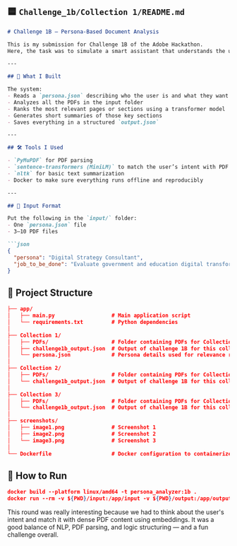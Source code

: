 ## 🟦 `Challenge_1b/Collection 1/README.md`

```markdown
# Challenge 1B – Persona-Based Document Analysis

This is my submission for Challenge 1B of the Adobe Hackathon.  
Here, the task was to simulate a smart assistant that understands the user's intent (persona + task) and extracts the most relevant information from several PDFs.

---

## 🧠 What I Built

The system:
- Reads a `persona.json` describing who the user is and what they want to do
- Analyzes all the PDFs in the input folder
- Ranks the most relevant pages or sections using a transformer model
- Generates short summaries of those key sections
- Saves everything in a structured `output.json`

---

## 🛠 Tools I Used

- `PyMuPDF` for PDF parsing
- `sentence-transformers (MiniLM)` to match the user’s intent with PDF content
- `nltk` for basic text summarization
- Docker to make sure everything runs offline and reproducibly

---

## 📁 Input Format

Put the following in the `input/` folder:
- One `persona.json` file
- 3–10 PDF files

```json
{
  "persona": "Digital Strategy Consultant",
  "job_to_be_done": "Evaluate government and education digital transformation plans"
}
```

## 📁 Project Structure
```json
├── app/
│   ├── main.py                  # Main application script
│   └── requirements.txt         # Python dependencies
│
├── Collection 1/
│   ├── PDFs/                    # Folder containing PDFs for Collection 1
│   ├── challenge1b_output.json  # Output of challenge 1B for this collection
│   └── persona.json             # Persona details used for relevance ranking
│
├── Collection 2/
│   ├── PDFs/                    # Folder containing PDFs for Collection 2
│   └── challenge1b_output.json  # Output of challenge 1B for this collection
│
├── Collection 3/
│   ├── PDFs/                    # Folder containing PDFs for Collection 3
│   └── challenge1b_output.json  # Output of challenge 1B for this collection
│
├── screenshots/
│   ├── image1.png               # Screenshot 1
│   ├── image2.png               # Screenshot 2
│   └── image3.png               # Screenshot 3
│
└── Dockerfile                   # Docker configuration to containerize the app

```

## 🐳 How to Run 
 
```json
docker build --platform linux/amd64 -t persona_analyzer:1b .
docker run --rm -v ${PWD}/input:/app/input -v ${PWD}/output:/app/output --network none persona_analyzer:1b
```


This round was really interesting because we had to think about the user's intent and match it with dense PDF content using embeddings.
It was a good balance of NLP, PDF parsing, and logic structuring — and a fun challenge overall.
